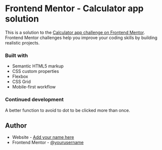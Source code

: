 # Frontend Mentor - Calculator app solution

This is a solution to the [Calculator app challenge on Frontend Mentor](https://www.frontendmentor.io/challenges/calculator-app-9lteq5N29). Frontend Mentor challenges help you improve your coding skills by building realistic projects. 

### Built with

- Semantic HTML5 markup
- CSS custom properties
- Flexbox
- CSS Grid
- Mobile-first workflow

### Continued development

A better function to avoid to dot to be clicked more than once.

## Author

- Website - [Add your name here](https://github.com/adiltonss)
- Frontend Mentor - [@yourusername](https://www.frontendmentor.io/profile/adiltonss)